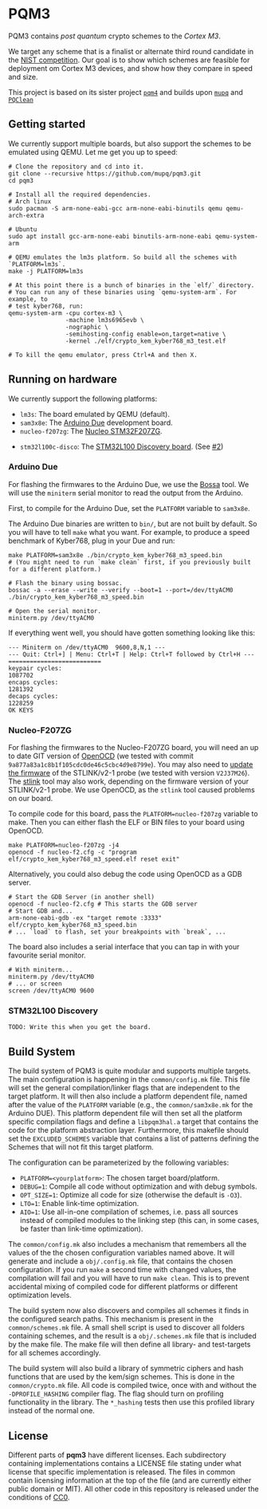 # PQM3

PQM3 contains _post quantum_ crypto schemes to the _Cortex M3_.

We target any scheme that is a finalist or alternate third round candidate in the [NIST competition](https://csrc.nist.gov/news/2020/pqc-third-round-candidate-announcement).
Our goal is to show which schemes are feasible for deployment om Cortex M3
devices, and show how they compare in speed and size.

This project is based on its sister project [`pqm4`](https://github.com/mupq/pqm4) and builds upon [`mupq`](https://github.com/mupq/mupq) and [`PQClean`](https://github.com/PQClean/PQClean)

## Getting started

We currently support multiple boards, but also support the schemes to be
emulated using QEMU. Let me get you up to speed:

```shell
# Clone the repository and cd into it.
git clone --recursive https://github.com/mupq/pqm3.git
cd pqm3

# Install all the required dependencies.
# Arch linux
sudo pacman -S arm-none-eabi-gcc arm-none-eabi-binutils qemu qemu-arch-extra

# Ubuntu
sudo apt install gcc-arm-none-eabi binutils-arm-none-eabi qemu-system-arm

# QEMU emulates the lm3s platform. So build all the schemes with `PLATFORM=lm3s`.
make -j PLATFORM=lm3s

# At this point there is a bunch of binaries in the `elf/` directory.
# You can run any of these binaries using `qemu-system-arm`. For example, to
# test kyber768, run:
qemu-system-arm -cpu cortex-m3 \
                -machine lm3s6965evb \
                -nographic \
                -semihosting-config enable=on,target=native \
                -kernel ./elf/crypto_kem_kyber768_m3_test.elf

# To kill the qemu emulator, press Ctrl+A and then X.
```

## Running on hardware

We currently support the following platforms:

- `lm3s`: The board emulated by QEMU (default).
- `sam3x8e`: The [Arduino Due](https://store.arduino.cc/arduino-due) development board.
- `nucleo-f207zg`: The [Nucleo STM32F207ZG](https://www.st.com/en/evaluation-tools/nucleo-f207zg.html).
<!-- This next link was broken on the ST website? Had the board been discontinued? -->
- `stm32l100c-disco`: The [STM32L100 Discovery board](https://web.archive.org/web/20200902192134/https://www.st.com/en/evaluation-tools/32l100cdiscovery.html).
  (See [#2](https://github.com/mupq/pqm3/pull/2))

### Arduino Due

For flashing the firmwares to the Arduino Due, we use the [Bossa](https://www.shumatech.com/web/products/bossa) tool.
We will use the `miniterm` serial monitor to read the output from the Arduino.

First, to compile for the Arduino Due, set the `PLATFORM` variable to `sam3x8e`.

The Arduino Due binaries are written to `bin/`, but are not built by default.
So you will have to tell `make` what you want.
For example, to produce a speed benchmark of Kyber768, plug in your Due and run:

```shell
make PLATFORM=sam3x8e ./bin/crypto_kem_kyber768_m3_speed.bin
# (You might need to run `make clean` first, if you previously built for a different platform.)

# Flash the binary using bossac.
bossac -a --erase --write --verify --boot=1 --port=/dev/ttyACM0 ./bin/crypto_kem_kyber768_m3_speed.bin

# Open the serial monitor.
miniterm.py /dev/ttyACM0

```

If everything went well, you should have gotten something looking like this:

```
--- Miniterm on /dev/ttyACM0  9600,8,N,1 ---
--- Quit: Ctrl+] | Menu: Ctrl+T | Help: Ctrl+T followed by Ctrl+H ---
==========================
keypair cycles:
1087702
encaps cycles:
1281392
decaps cycles:
1228259
OK KEYS
```

### Nucleo-F207ZG

For flashing the firmwares to the Nucleo-F207ZG board, you will need an up to date GIT version of [OpenOCD](http://openocd.org/) (we tested with commit `9a877a83a1c8b1f105cdc0de46c5cbc4d9e8799e`).
You may also need to [update the firmware](https://www.st.com/en/development-tools/stsw-link007.html) of the STLINK/v2-1 probe (we tested with version `V2J37M26`).
The [stlink](https://github.com/stlink-org/stlink) tool may also work, depending on the firmware version of your STLINK/v2-1 probe.
We use OpenOCD, as the `stlink` tool caused problems on our board.

To compile code for this board, pass the `PLATFORM=nucleo-f207zg` variable to make.
Then you can either flash the ELF or BIN files to your board using OpenOCD.

```shell
make PLATFORM=nucleo-f207zg -j4
openocd -f nucleo-f2.cfg -c "program elf/crypto_kem_kyber768_m3_speed.elf reset exit"
```

Alternatively, you could also debug the code using OpenOCD as a GDB server.

```shell
# Start the GDB Server (in another shell)
openocd -f nucleo-f2.cfg # This starts the GDB server
# Start GDB and...
arm-none-eabi-gdb -ex "target remote :3333" elf/crypto_kem_kyber768_m3_speed.bin
# ... `load` to flash, set your breakpoints with `break`, ...
```

The board also includes a serial interface that you can tap in with your favourite serial monitor.

```shell
# With miniterm...
miniterm.py /dev/ttyACM0
# ... or screen
screen /dev/ttyACM0 9600
```

### STM32L100 Discovery

`TODO: Write this when you get the board.`

## Build System

The build system of PQM3 is quite modular and supports multiple targets.
The main configuration is happening in the `common/config.mk` file.
This file will set the general compilation/linker flags that are
independent to the target platform.
It will then also include a platform dependent file, named after the
value of the `PLATFORM` variable (e.g., the `common/sam3x8e.mk` for the
Arduino DUE).
This platform dependent file will then set all the platform specific
compilation flags and define a `libpqm3hal.a` target that contains the
code for the platform abstraction layer.
Furthermore, this makefile should set the `EXCLUDED_SCHEMES` variable
that contains a list of patterns defining the Schemes that will not fit
this target platform.

The configuration can be parameterized by the following variables:

- `PLATFORM=<yourplatform>`: The chosen target board/platform.
- `DEBUG=1`: Compile all code without optimization and with debug symbols.
- `OPT_SIZE=1`: Optimize all code for size (otherwise the default is `-O3`).
- `LTO=1`: Enable link-time optimization.
- `AIO=1`: Use all-in-one compilation of schemes, i.e. pass all sources
  instead of compiled modules to the linking step (this can, in some
  cases, be faster than link-time optimization).

The `common/config.mk` also includes a mechanism that remembers all the
values of the the chosen configuration variables named above.
It will generate and include a `obj/.config.mk` file, that contains the
chosen configuration.
If you run `make` a second time with changed values, the compilation
will fail and you will have to run `make clean`.
This is to prevent accidental mixing of compiled code for different
platforms or different optimization levels.

The build system now also discovers and compiles all schemes it finds in
the configured search paths.
This mechanism is present in the `common/schemes.mk` file.
A small shell script is used to discover all folders containing schemes,
and the result is a `obj/.schemes.mk` file that is included by the make
file.
The make file will then define all library- and test-targets for all
schemes accordingly.

The build system will also build a library of symmetric ciphers and hash
functions that are used by the kem/sign schemes.
This is done in the `common/crypto.mk` file.
All code is compiled twice, once with and without the
`-DPROFILE_HASHING` compiler flag.
The flag should turn on profiling functionality in the library.
The `*_hashing` tests then use this profiled library instead of the
normal one.


## License
Different parts of **pqm3** have different licenses. Each subdirectory containing implementations contains a LICENSE file stating under what license that specific implementation is released. The files in common contain licensing information at the top of the file (and are currently either public domain or MIT). All other code in this repository is released under the conditions of [CC0](https://creativecommons.org/publicdomain/zero/1.0/).
